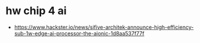 # hw chip 4 ai
 
* https://www.hackster.io/news/sifive-architek-announce-high-efficiency-sub-1w-edge-ai-processor-the-aionic-1d8aa537f77f
